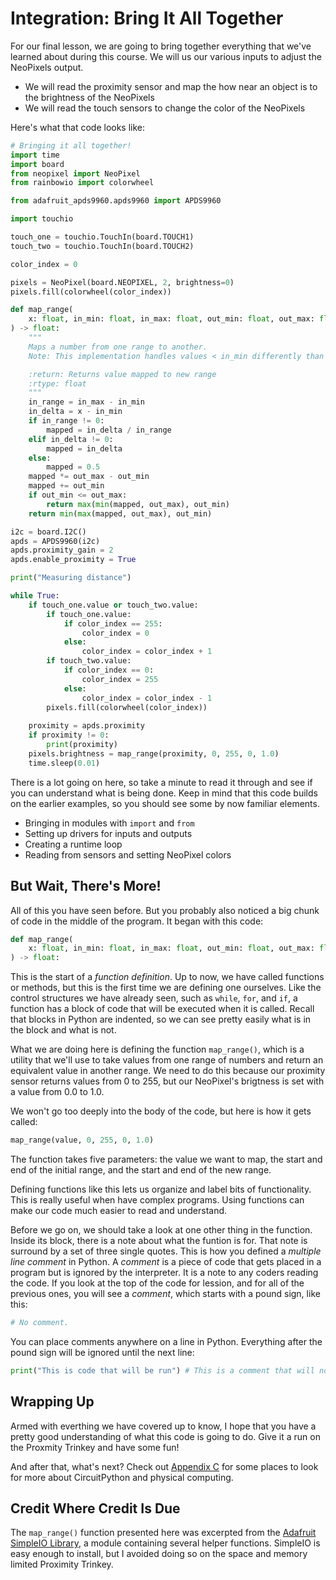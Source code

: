 # Integration: Bring It All Together

For our final lesson, we are going to bring together everything that we've learned about during this course. We will us our various inputs to adjust the NeoPixels output.

- We will read the proximity sensor and map the how near an object is to the brightness of the NeoPixels
- We will read the touch sensors to change the color of the NeoPixels

Here's what that code looks like:

```python
# Bringing it all together!
import time
import board
from neopixel import NeoPixel
from rainbowio import colorwheel

from adafruit_apds9960.apds9960 import APDS9960

import touchio

touch_one = touchio.TouchIn(board.TOUCH1)
touch_two = touchio.TouchIn(board.TOUCH2)

color_index = 0

pixels = NeoPixel(board.NEOPIXEL, 2, brightness=0)
pixels.fill(colorwheel(color_index))

def map_range(
    x: float, in_min: float, in_max: float, out_min: float, out_max: float
) -> float:
    """
    Maps a number from one range to another.
    Note: This implementation handles values < in_min differently than arduino's map function does.

    :return: Returns value mapped to new range
    :rtype: float
    """
    in_range = in_max - in_min
    in_delta = x - in_min
    if in_range != 0:
        mapped = in_delta / in_range
    elif in_delta != 0:
        mapped = in_delta
    else:
        mapped = 0.5
    mapped *= out_max - out_min
    mapped += out_min
    if out_min <= out_max:
        return max(min(mapped, out_max), out_min)
    return min(max(mapped, out_max), out_min)

i2c = board.I2C()
apds = APDS9960(i2c)
apds.proximity_gain = 2 
apds.enable_proximity = True 

print("Measuring distance")

while True:
    if touch_one.value or touch_two.value:
        if touch_one.value:
            if color_index == 255:
                color_index = 0
            else:
                color_index = color_index + 1
        if touch_two.value:
            if color_index == 0:
                color_index = 255
            else:
                color_index = color_index - 1
        pixels.fill(colorwheel(color_index))
    
    proximity = apds.proximity
    if proximity != 0:
        print(proximity)
    pixels.brightness = map_range(proximity, 0, 255, 0, 1.0)
    time.sleep(0.01)
```

There is a lot going on here, so take a minute to read it through and see if you can understand what is being done. Keep in mind that this code builds on the earlier examples, so you should see some by now familiar elements.

- Bringing in modules with `import` and `from`
- Setting up drivers for inputs and outputs
- Creating a runtime loop
- Reading from sensors and setting NeoPixel colors

## But Wait, There's More!

All of this you have seen before. But you probably also noticed a big chunk of code in the middle of the program. It began with this code:

```python
def map_range(
    x: float, in_min: float, in_max: float, out_min: float, out_max: float
) -> float:
```

This is the start of a *function definition*. Up to now, we have called functions or methods, but this is the first time we are defining one ourselves. Like the control structures we have already seen, such as `while`, `for`, and `if`, a function has a block of code that will be executed when it is called. Recall that blocks in Python are indented, so we can see pretty easily what is in the block and what is not.

What we are doing here is defining the function `map_range()`, which is a utility that we'll use to take values from one range of numbers and return an equivalent value in another range. We need to do this because our proximity sensor returns values from 0 to 255, but our NeoPixel's brigtness is set with a value from 0.0 to 1.0.

We won't go too deeply into the body of the code, but here is how it gets called:

```python
map_range(value, 0, 255, 0, 1.0)
```

The function takes five parameters: the value we want to map, the start and end of the initial range, and the start and end of the new range.

Defining functions like this lets us organize and label bits of functionality. This is really useful when have complex programs. Using functions can make our code much easier to read and understand.

Before we go on, we should take a look at one other thing in the function. Inside its block, there is a note about what the funtion is for. That note is surround by a set of three single quotes. This is how you defined a *multiple line comment* in Python. A *comment* is a piece of code that gets placed in a program but is ignored by the interpreter. It is a note to any coders reading the code. If you look at the top of the code for lession, and for all of the previous ones, you will see a *comment*, which starts with a pound sign, like this:

```python
# No comment.
```

You can place comments anywhere on a line in Python. Everything after the pound sign will be ignored until the next line:

```python
print("This is code that will be run") # This is a comment that will not
```

## Wrapping Up

Armed with everthing we have covered up to know, I hope that you have a pretty good understanding of what this code is going to do. Give it a run on the Proxmity Trinkey and have some fun!

And after that, what's next? Check out [Appendix C](../README.md#appendix-c-additional-resources) for some places to look for more about CircuitPython and physical computing.

## Credit Where Credit Is Due

The `map_range()` function presented here was excerpted from the [Adafruit SimpleIO Library](https://docs.circuitpython.org/projects/simpleio/en/latest/_modules/simpleio.html#map_range), a module containing several helper functions. SimpleIO is easy enough to install, but I avoided doing so on the space and memory limited Proximity Trinkey.